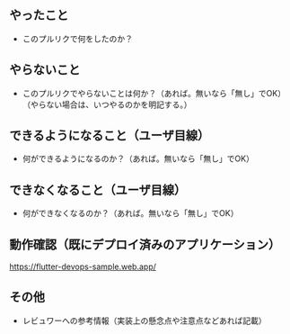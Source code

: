 <!-- 下記を参考 -->
<!-- https://dev.classmethod.jp/articles/pull-request-template/ -->

## やったこと

* このプルリクで何をしたのか？

## やらないこと

* このプルリクでやらないことは何か？（あれば。無いなら「無し」でOK）（やらない場合は、いつやるのかを明記する。）

## できるようになること（ユーザ目線）

* 何ができるようになるのか？（あれば。無いなら「無し」でOK）

## できなくなること（ユーザ目線）

* 何ができなくなるのか？（あれば。無いなら「無し」でOK）

## 動作確認（既にデプロイ済みのアプリケーション）

<!-- 変更前のデプロイ済みのアプリケーション -->
https://flutter-devops-sample.web.app/

## その他

* レビュワーへの参考情報（実装上の懸念点や注意点などあれば記載）
